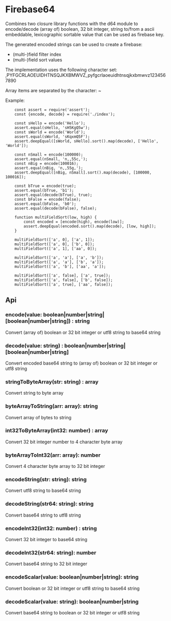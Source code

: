 # Firebase64

Combines two closure library functions with the d64 module to encode/decode (array of) boolean, 32 bit integer, string to/from a ascii embeddable, lexicographic sortable value that can be used as firebase key.

The generated encoded strings can be used to create a firebase:
- (multi-)field filter index
- (multi-)field sort values

The implementation uses the following character set: ,PYFGCRLAOEUIDHTNSQJKXBMWVZ_pyfgcrlaoeuidhtnsqjkxbmwvz1234567890

Array items are separated by the character: ~

Example:
```
	const assert = require('assert');
    const {encode, decode} = require('./index');
    
    const sHello = encode('Hello');
    assert.equal(sHello, 'sH5KgQ5w');
    const sWorld = encode('World');
    assert.equal(sWorld, 'sKqxmQ5F');
    assert.deepEqual([sWorld, sHello].sort().map(decode), ['Hello', 'World']);
    
    const nSmall = encode(100000);
    assert.equal(nSmall, 'n,,55c,');
    const nBig = encode(100016);
    assert.equal(nBig, 'n,,55g,');
    assert.deepEqual([nBig, nSmall].sort().map(decode), [100000, 100016]);
    
    const bTrue = encode(true);
    assert.equal(bTrue, 'b1');
    assert.equal(decode(bTrue), true);
    const bFalse = encode(false);
    assert.equal(bFalse, 'b0');
    assert.equal(decode(bFalse), false);
    
    function multiFieldSort(low, high) {
        const encoded = [encode(high), encode(low)];
        assert.deepEqual(encoded.sort().map(decode), [low, high]);
    }
    
    multiFieldSort(['a', 0], ['a', 1]);
    multiFieldSort(['a', 0], ['b', 0]);
    multiFieldSort(['a', 1], ['aa', 0]);
    
    multiFieldSort(['a', 'a'], ['a', 'b']);
    multiFieldSort(['a', 'a'], ['b', 'a']);
    multiFieldSort(['a', 'b'], ['aa', 'a']);
    
    multiFieldSort(['a', false], ['a', true]);
    multiFieldSort(['a', false], ['b', false]);
    multiFieldSort(['a', true], ['aa', false]);
```

## Api

### encode(value: boolean|number|string|[boolean|number|string]) : string

Convert (array of) boolean or 32 bit integer or utf8 string to base64 string

### decode(value: string) : boolean|number|string|[boolean|number|string]

Convert encoded base64 string to (array of) boolean or 32 bit integer or utf8 string

### stringToByteArray(str: string) : array

Convert string to byte array

### byteArrayToString(arr: array): string

Convert array of bytes to string

### int32ToByteArray(int32: number) : array

Convert 32 bit integer number to 4 character byte array

### byteArrayToInt32(arr: array): number

Convert 4 character byte array to 32 bit integer

### encodeString(str: string): string

Convert utf8 string to base64 string

### decodeString(str64: string): string
 
Convert base64 string to utf8 string

### encodeInt32(int32: number) : string

Convert 32 bit integer to base64 string

### decodeInt32(str64: string): number

Convert base64 string to 32 bit integer

### encodeScalar(value: boolean|number|string): string

Convert boolean or 32 bit integer or utf8 string to base64 string

### decodeScalar(value: string): boolean|number|string

Convert base64 string to boolean or 32 bit integer or utf8 string
